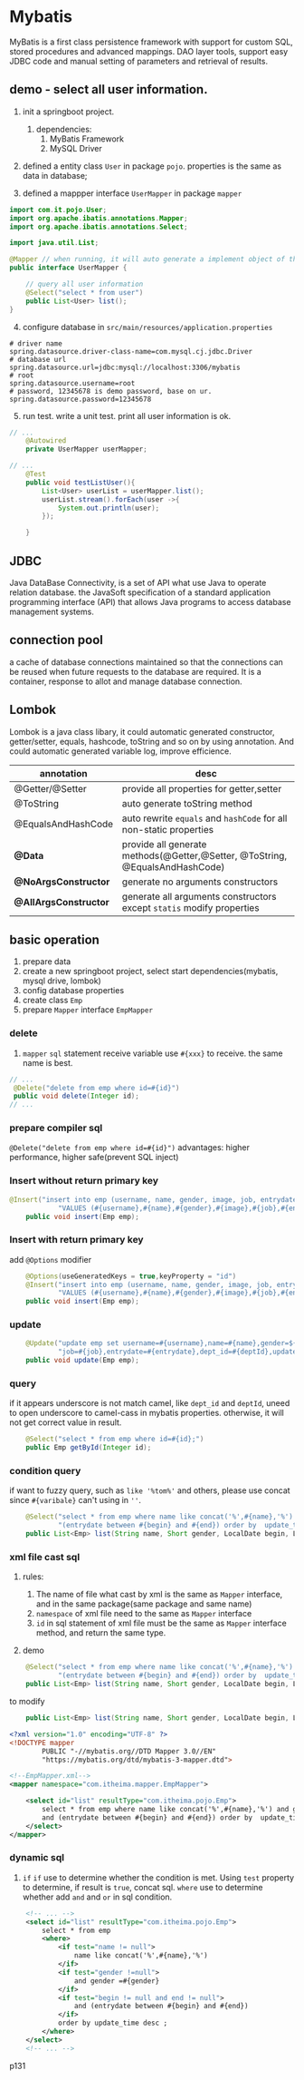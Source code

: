 # Mybatis

MyBatis is a first class persistence framework with support for custom SQL, stored procedures and advanced mappings.
DAO layer tools, support easy JDBC code and manual setting of parameters and retrieval of results.

## demo - select all user information.

1. init a springboot project.

   1. dependencies:
      1. MyBatis Framework
      2. MySQL Driver

2. defined a entity class `User` in package `pojo`. properties is the same as data in database;
3. defined a mappper interface `UserMapper` in package `mapper`

```java
import com.it.pojo.User;
import org.apache.ibatis.annotations.Mapper;
import org.apache.ibatis.annotations.Select;

import java.util.List;

@Mapper // when running, it will auto generate a implement object of the interface, and assign the object to the IOC container.
public interface UserMapper {

    // query all user information
    @Select("select * from user")
    public List<User> list();
}
```

4. configure database in `src/main/resources/application.properties`

```properties
# driver name
spring.datasource.driver-class-name=com.mysql.cj.jdbc.Driver
# database url
spring.datasource.url=jdbc:mysql://localhost:3306/mybatis
# root
spring.datasource.username=root
# password, 12345678 is demo password, base on ur.
spring.datasource.password=12345678
```

5. run test. write a unit test. print all user information is ok.

```java
// ...
    @Autowired
    private UserMapper userMapper;

// ...
    @Test
    public void testListUser(){
        List<User> userList = userMapper.list();
        userList.stream().forEach(user ->{
            System.out.println(user);
        });

    }
```

## JDBC

Java DataBase Connectivity, is a set of API what use Java to operate relation database.
the JavaSoft specification of a standard application programming interface (API) that allows Java programs to access database management systems.

## connection pool

a cache of database connections maintained so that the connections can be reused when future requests to the database are required. It is a container, response to allot and manage database connection.

## Lombok

Lombok is a java class libary, it could automatic generated constructor, getter/setter, equals, hashcode, toString and so on by using annotation. And could automatic generated variable log, improve efficience.

| annotation              | desc                                                                         |
| ----------------------- | ---------------------------------------------------------------------------- |
| @Getter/@Setter         | provide all properties for getter,setter                                     |
| @ToString               | auto generate toString method                                                |
| @EqualsAndHashCode      | auto rewrite `equals` and `hashCode` for all non-static properties           |
| **@Data**               | provide all generate methods(@Getter,@Setter, @ToString, @EqualsAndHashCode) |
| **@NoArgsConstructor**  | generate no arguments constructors                                           |
| **@AllArgsConstructor** | generate all arguments constructors except `statis` modify properties        |

## basic operation

1. prepare data
2. create a new springboot project, select start dependencies(mybatis, mysql drive, lombok)
3. config database properties
4. create class `Emp`
5. prepare `Mapper` interface `EmpMapper`

### delete

1. `mapper` `sql` statement receive variable use `#{xxx}` to receive. the same name is best.

```java
// ...
 @Delete("delete from emp where id=#{id}")
 public void delete(Integer id);
// ...
```

### prepare compiler sql

`@Delete("delete from emp where id=#{id}")`
advantages: higher performance, higher safe(prevent SQL inject)

### Insert without return primary key

```java
@Insert("insert into emp (username, name, gender, image, job, entrydate, dept_id, create_time, update_time)" +
            "VALUES (#{username},#{name},#{gender},#{image},#{job},#{entrydate},#{deptId},#{createTime},#{updateTime})")
    public void insert(Emp emp);
```

### Insert with return primary key

add `@Options` modifier

```java
    @Options(useGeneratedKeys = true,keyProperty = "id")
    @Insert("insert into emp (username, name, gender, image, job, entrydate, dept_id, create_time, update_time)" +
            "VALUES (#{username},#{name},#{gender},#{image},#{job},#{entrydate},#{deptId},#{createTime},#{updateTime})")
    public void insert(Emp emp);
```

### update

```java
    @Update("update emp set username=#{username},name=#{name},gender=${gender},image=#{image}," +
            "job=#{job},entrydate=#{entrydate},dept_id=#{deptId},update_time=#{updateTime} where id=#{id};")
    public void update(Emp emp);
```

### query

if it appears underscore is not match camel, like `dept_id` and `deptId`, uneed to open underscore to camel-cass in mybatis properties. otherwise, it will not get correct value in result.

```java
    @Select("select * from emp where id=#{id};")
    public Emp getById(Integer id);
```

### condition query

if want to fuzzy query, such as `like '%tom%'` and others, please use concat since `#{varibale}` can't using in `''`.

```java
    @Select("select * from emp where name like concat('%',#{name},'%') and gender =#{gender} and" +
            "(entrydate between #{begin} and #{end}) order by  update_time desc ;")
    public List<Emp> list(String name, Short gender, LocalDate begin, LocalDate end);
```

### xml file cast sql

1. rules:

   1. The name of file what cast by xml is the same as `Mapper` interface, and in the same package(same package and same name)
   2. `namespace` of xml file need to the same as `Mapper` interface
   3. `id` in sql statement of xml file must be the same as `Mapper` interface method, and return the same type.

2. demo

```java
    @Select("select * from emp where name like concat('%',#{name},'%') and gender =#{gender} and" +
            "(entrydate between #{begin} and #{end}) order by  update_time desc ;")
    public List<Emp> list(String name, Short gender, LocalDate begin, LocalDate end);
```

to modify

```java
    public List<Emp> list(String name, Short gender, LocalDate begin, LocalDate end);
```

```xml
<?xml version="1.0" encoding="UTF-8" ?>
<!DOCTYPE mapper
        PUBLIC "-//mybatis.org//DTD Mapper 3.0//EN"
        "https://mybatis.org/dtd/mybatis-3-mapper.dtd">

<!--EmpMapper.xml-->
<mapper namespace="com.itheima.mapper.EmpMapper">

    <select id="list" resultType="com.itheima.pojo.Emp">
        select * from emp where name like concat('%',#{name},'%') and gender =#{gender}
        and (entrydate between #{begin} and #{end}) order by  update_time desc ;
    </select>
</mapper>
```

### dynamic sql

1. `if`
   `if` use to determine whether the condition is met. Using `test` property to determine, if result is `true`, concat sql. `where` use to determine whether add `and` and `or` in sql condition.

```xml
    <!-- ... -->
    <select id="list" resultType="com.itheima.pojo.Emp">
        select * from emp
        <where>
            <if test="name != null">
                name like concat('%',#{name},'%')
            </if>
            <if test="gender !=null">
                and gender =#{gender}
            </if>
            <if test="begin != null and end != null">
                and (entrydate between #{begin} and #{end})
            </if>
            order by update_time desc ;
        </where>
    </select>
    <!-- ... -->
```

p131
